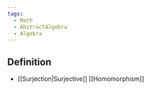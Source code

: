 ```yaml
---
tags:
  - Math
  - AbstractAlgebra
  - Algebra
---
```

## Definition
- [[Surjection|Surjective]] [[Homomorphism]]